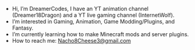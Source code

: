 - Hi, I’m DreamerCodes, I have an YT animation channel (Dreamer18Dragon) and a YT live gaming channel (InternetWolf).
- I’m interested in Gaming, Animation, Game Modding/Plugins, and Fantasy.
- I’m currently learning how to make Minecraft mods and server plugins.
- How to reach me: Nacho8Cheese3@gmail.com

<!---
DreamerCodes/DreamerCodes is a ✨ special ✨ repository because its `README.md` (this file) appears on your GitHub profile.
You can click the Preview link to take a look at your changes.
--->
